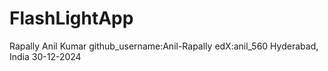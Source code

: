 # FlashLightApp
Rapally Anil Kumar
github_username:Anil-Rapally
edX:anil_560
Hyderabad, India
30-12-2024

